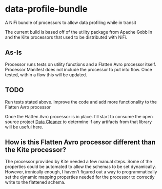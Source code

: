 # data-profile-bundle
A NiFi bundle of processors to allow data profiling while in transit

The current build is based off of the utility package from Apache Gobblin and the Kite processors that used to be distributed with NiFi. 

## As-Is
Processor runs tests on utility functions and a Flatten Avro processor itself. Processor Manifest does not include the processor to put into flow. Once tested, within a flow this will be updated. 

## TODO 
Run tests stated above. Improve the code and add more functionality to the Flatten Avro processor

Once the Flatten Avro processor is in place. I'll start to consume the open source project [Data Cleaner](https://datacleaner.github.io/) to determine if any artifacts from that library will be useful here. 

## How is this Flatten Avro processor different than the Kite processor?
The processor provided by Kite needed a few manual steps. Some of the properties could be automated to allow the schemas to be set dynamically. However, ironically enough, I haven't figured out a way to programmatically set the dynamic mapping properties needed for the processor to correctly write to the flattened schema. 
